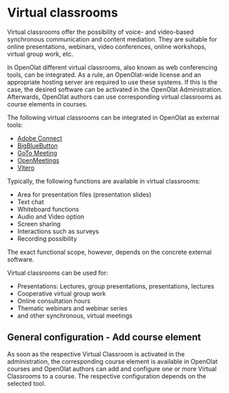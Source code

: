 # Virtual classrooms

Virtual classrooms offer the possibility of voice- and video-based synchronous
communication and content mediation.  They are suitable for online
presentations, webinars, video conferences, online workshops, virtual group
work, etc.

In OpenOlat different virtual classrooms, also known as web conferencing
tools, can be integrated. As a rule, an OpenOlat-wide license and an
appropriate hosting server are required to use these systems. If this is the
case, the desired software can be activated in the OpenOlat Administration.
Afterwards, OpenOlat authors can use corresponding virtual classrooms as
course elements in courses.

The following virtual classrooms can be integrated in OpenOlat as external
tools:

  * [Adobe Connect](../learningresources/Course_Element_Adobe_Connect.md)
  * [BigBlueButton](../learningresources/Course_Element_BigBlueButton.md)
  * [GoTo Meeting](../learningresources/Course_Element_GoToMeeting.md)
  * [OpenMeetings](../learningresources/Course_Element_OpenMeetings.md)
  * [Vitero](../learningresources/Course_Element_vitero.md)

Typically, the following functions are available in virtual classrooms:

  * Area for presentation files (presentation slides)
  * Text chat
  * Whiteboard functions
  * Audio and Video option
  * Screen sharing
  * Interactions such as surveys
  * Recording possibility

The exact functional scope, however, depends on the concrete external
software.

Virtual classrooms can be used for:

  * Presentations: Lectures, group presentations, presentations, lectures
  * Cooperative virtual group work
  * Online consultation hours
  * Thematic webinars and webinar series
  * and other synchronous, virtual meetings

## General configuration - Add course element

As soon as the respective Virtual Classroom is activated in the
administration, the corresponding course element is available in OpenOlat
courses and OpenOlat authors can add and configure one or more Virtual
Classrooms to a course. The respective configuration depends on the selected
tool.

